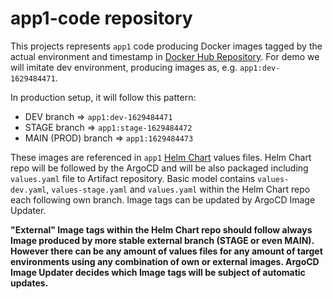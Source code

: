 # app1-code repository

This projects represents `app1` code producing Docker images tagged by the actual environment and timestamp in [Docker Hub Repository](https://hub.docker.com/repository/docker/jkosik/app1).
For demo we will imitate dev environment, producing images as, e.g. `app1:dev-1629484471`.

In production setup, it will follow this pattern:
- DEV branch => `app1:dev-1629484471`
- STAGE branch => `app1:stage-1629484472`
- MAIN (PROD) branch => `app1:1629484473`

These images are referenced in `app1` [Helm Chart](https://github.com/jkosik/app1) values files. Helm Chart repo will be followed by the ArgoCD and will be also packaged including `values.yaml` file to Artifact repository.
Basic model contains `values-dev.yaml`, `values-stage.yaml` and `values.yaml` within the Helm Chart repo each following own branch. Image tags can be updated by ArgoCD Image Updater.

**"External" Image tags within the Helm Chart repo should follow always Image produced by more stable external branch (STAGE or even MAIN). However there can be any amount of values files for any amount of target environments using any combination of own or external images. ArgoCD Image Updater decides which Image tags will be subject of automatic updates.**